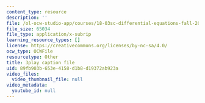 ```yaml
---
content_type: resource
description: ''
file: /ol-ocw-studio-app/courses/18-03sc-differential-equations-fall-2011/89fb903b653e4158d1b8d19372ab923a_LbKKzMag5Rc.srt
file_size: 65034
file_type: application/x-subrip
learning_resource_types: []
license: https://creativecommons.org/licenses/by-nc-sa/4.0/
ocw_type: OCWFile
resourcetype: Other
title: 3play caption file
uid: 89fb903b-653e-4158-d1b8-d19372ab923a
video_files:
  video_thumbnail_file: null
video_metadata:
  youtube_id: null
---
```

